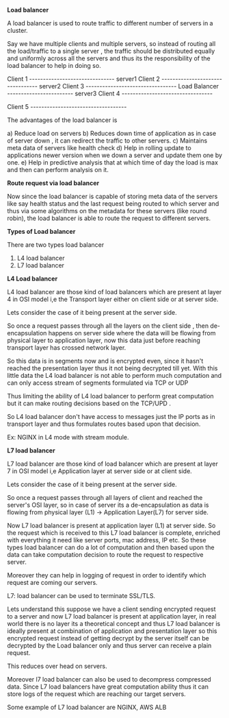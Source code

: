 **Load balancer**

A load balancer is used to route traffic to different number of servers in a cluster.

Say we have multiple clients and multiple servers, so instead of routing all the load/traffic to a single
server , the traffic should be distributed equally and uniformly across all the servers and thus its the responsibility of the load balancer to help in doing so.


Client 1   -------------------------------
                                                                                      server1
Client 2 ---------------------------------
                                                                                      server2
Client 3 ---------------------------------     Load Balancer ------------------------
                                                                                      server3
Client 4 ---------------------------------

Client 5 -----------------------------------

The advantages of the load balancer is

a) Reduce load on servers
b) Reduces down time of application as in case of server down , it can redirect the traffic to other servers.
c) Maintains meta data of servers like health check
d) Help in rolling update to applications newer version when we down a server and update them one by one.
e) Help in predictive analysis that at which time of day the load is max and then can perform analysis on it.

**Route request via load balancer**

Now since the load balancer is capable of storing meta data of the servers like say health status and
the last request being routed to which server and thus via some algorithms on the metadata for these servers (like
round robin), the load balancer is able to route the request to different servers.

**Types of Load balancer**

There are two types load balancer

1) L4 load balancer
2) L7 load balancer


**L4 Load balancer**

L4 load balancer are those kind of load balancers which are present at layer 4 in OSI model i,e the Transport layer either on client side
or at server side.

Lets consider the case of it being present at the server side.

So once a request passes through all the layers on the client side , then de-encapsulation happens on server side where the data will be flowing from physical layer to application layer, now this data just before reaching transport layer has crossed network layer.

So this data is in segments now and is encrypted even, since it hasn't reached the presentation layer thus it not being decrypted till yet.
With this little data the L4 load balancer is not able to perform much computation and can only access stream of segments formulated via TCP or UDP

Thus limiting the ability of L4 load balancer to perform great computation but it can make routing decisions based on the TCP/UPD .
 
So L4 load balancer don't have access to messages just the IP ports as in transport layer and thus formulates routes based upon that decision.

Ex: NGINX in L4 mode with stream module.


**L7 load balancer**

L7 load balancer are those kind of load balancer which are present at layer 7 in OSI model i,e Application layer at server side or at client side.

Lets consider the case of it being present at the server side.

So once a request passes through all layers of client and reached the server's OSI layer, so in case of server its a de-encapsulation
as data is flowing from physical layer (L1) -> Application Layer(L7) for server side.

Now L7 load balancer is present at application layer (L1) at server side. So the request which is received to this L7 load balancer
is complete, enriched with everything it need like server ports, mac address, IP etc. So these types  load balancer can do a lot of
computation and then based upon the data can take computation decision to route the request to respective server.

Moreover they can help in logging of request in order to identify which request are coming our servers.

L7: load balancer can be used to terminate SSL/TLS.

Lets understand this suppose we have a client sending encrypted request to a server and now L7 load balancer is present at
application layer, in real world there is no layer its a theoretical concept and thus L7 load balancer is ideally present at
combination of application and presentation layer so this encrypted request instead of getting decrypt by the server itself can be
decrypted by the Load balancer only and thus server can receive a plain request.

This reduces over head on servers.

Moreover l7 load balancer can also be used to decompress compressed data.
Since L7 load balancers have great computation ability thus it can store logs of the request which are reaching our target servers.

Some example of L7 load balancer are NGINX, AWS ALB